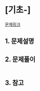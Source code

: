 # [기초-] 

[문제링크](https://codeup.kr/problem.php?id=60)



## 1. 문제설명






## 2. 문제풀이

```python

```



## 3. 참고



